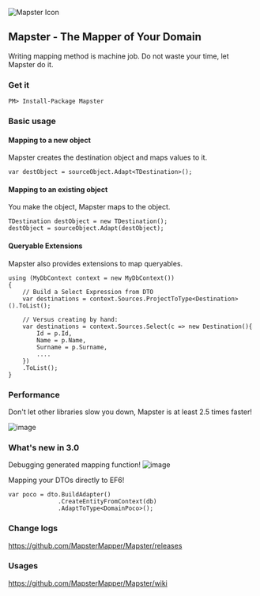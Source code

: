 ![Mapster Icon](https://cloud.githubusercontent.com/assets/5763993/26522718/d16f3e42-4330-11e7-9b78-f8c7402624e7.png)

## Mapster - The Mapper of Your Domain
Writing mapping method is machine job. Do not waste your time, let Mapster do it.

### Get it
```
PM> Install-Package Mapster
```

### Basic usage
#### Mapping to a new object
Mapster creates the destination object and maps values to it.

    var destObject = sourceObject.Adapt<TDestination>();

#### Mapping to an existing object
You make the object, Mapster maps to the object.

    TDestination destObject = new TDestination();
    destObject = sourceObject.Adapt(destObject);

#### Queryable Extensions
Mapster also provides extensions to map queryables.

    using (MyDbContext context = new MyDbContext())
    {
        // Build a Select Expression from DTO
        var destinations = context.Sources.ProjectToType<Destination>().ToList();

        // Versus creating by hand:
        var destinations = context.Sources.Select(c => new Destination(){
            Id = p.Id,
            Name = p.Name,
            Surname = p.Surname,
            ....
        })
        .ToList();
    }

### Performance
Don't let other libraries slow you down, Mapster is at least 2.5 times faster!

![image](https://user-images.githubusercontent.com/5763993/45261206-11ca6080-b427-11e8-8ada-c9766148d810.png)

### What's new in 3.0

Debugging generated mapping function!
![image](https://cloud.githubusercontent.com/assets/5763993/26521773/180427b6-431b-11e7-9188-10c01fa5ba5c.png)

Mapping your DTOs directly to EF6!
```
var poco = dto.BuildAdapter()
              .CreateEntityFromContext(db)
              .AdaptToType<DomainPoco>();
```

### Change logs
https://github.com/MapsterMapper/Mapster/releases

### Usages
https://github.com/MapsterMapper/Mapster/wiki
